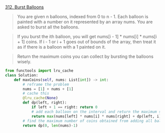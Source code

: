 [312. Burst Balloons](https://leetcode.com/problems/burst-balloons)

> You are given n balloons, indexed from 0 to n - 1. Each balloon is painted with a number on it represented by an array nums. You are asked to burst all the balloons.

> If you burst the ith balloon, you will get nums[i - 1] * nums[i] * nums[i + 1] coins. If i - 1 or i + 1 goes out of bounds of the array, then treat it as if there is a balloon with a 1 painted on it.

> Return the maximum coins you can collect by bursting the balloons wisely.

```python
from functools import lru_cache 
class Solution: 
    def maxCoins(self, nums: List[int]) -> int: 
        # reframe the problem 
        nums = [1] + nums + [1] 
        # cache this 
        @lru_cache(None) 
        def dp(left, right): 
            if left + 1 == right: return 0 
            # add each balloon on the interval and return the maximum score 
            return max(nums[left] * nums[i] * nums[right] + dp(left, i) + dp(i, right) for i in range(left+1, right)) 
        # find the maximum number of coins obtained from adding all balloons from (0, len(nums) - 1) 
        return dp(0, len(nums)-1)
```